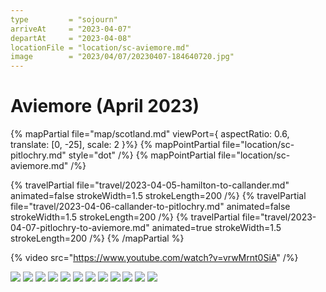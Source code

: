 ```yaml
---
type         = "sojourn"
arriveAt     = "2023-04-07"
departAt     = "2023-04-08"
locationFile = "location/sc-aviemore.md"
image        = "2023/04/07/20230407-184640720.jpg"
---
```


# Aviemore (April 2023)

{% mapPartial file="map/scotland.md" viewPort={ aspectRatio: 0.6, translate: [0, -25], scale: 2 }%}
  {% mapPointPartial file="location/sc-pitlochry.md" style="dot" /%}
  {% mapPointPartial file="location/sc-aviemore.md" /%}

  {% travelPartial file="travel/2023-04-05-hamilton-to-callander.md" animated=false strokeWidth=1.5 strokeLength=200 /%}
  {% travelPartial file="travel/2023-04-06-callander-to-pitlochry.md" animated=false strokeWidth=1.5 strokeLength=200 /%}
  {% travelPartial file="travel/2023-04-07-pitlochry-to-aviemore.md" animated=true strokeWidth=1.5 strokeLength=200 /%}
{% /mapPartial %}

{% video src="https://www.youtube.com/watch?v=vrwMrnt0SiA" /%}

![](2023/04/07/20230407-112325724.jpg)
![](2023/04/07/20230407-113415872.jpg)
![](2023/04/07/20230407-120546427.jpg)
![](2023/04/07/20230407-121832578.jpg)
![](2023/04/07/20230407-122210876.jpg)
![](2023/04/07/20230407-122332970.jpg)
![](2023/04/07/20230407-122418278.jpg)
![](2023/04/07/20230407-122504441.jpg)
![](2023/04/07/20230407-144236737.jpg)
![](2023/04/07/20230407-150555965.jpg)
![](2023/04/07/20230407-161558942.jpg)
![](2023/04/07/20230407-184640720.jpg)
